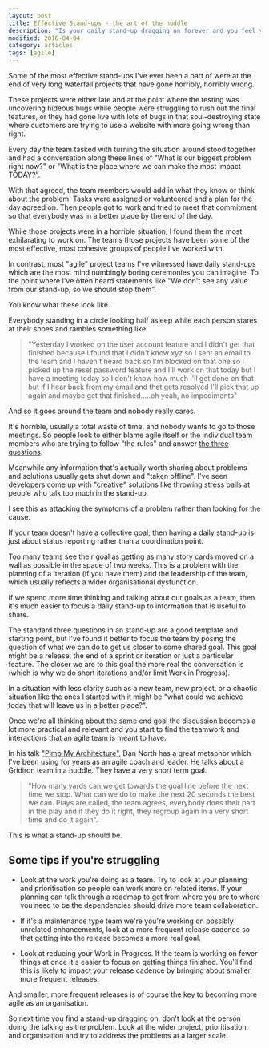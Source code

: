 ```yaml
---
layout: post
title: Effective Stand-ups - the art of the huddle
description: "Is your daily stand-up dragging on forever and you feel you want to abandon them alltogether? Usually you can improve them by narrowing your focus and working closer together on team goals. Let's look at how we can improve team communication with better release planning."
modified: 2016-04-04
category: articles
tags: [agile]
---
```


Some of the most effective stand-ups I've ever been a part of were at the end of very long waterfall projects that have gone horribly, horribly wrong.

These projects were either late and at the point where the testing was uncovering hideous bugs while people were struggling to rush out the final features, or they had gone live with lots of bugs in that soul-destroying state where customers are trying to use a website with more going wrong than right.

Every day the team tasked with turning the situation around stood together and had a conversation along these lines of "What is our biggest problem right now?" or "What is the place where we can make the most impact TODAY?". 

With that agreed, the team members would add in what they know or think about the problem. Tasks were assigned or volunteered and a plan for the day agreed on. Then people got to work and tried to meet that commitment so that everybody was in a better place by the end of the day.

While those projects were in a horrible situation, I found them the most exhilarating to work on. The teams those projects have been some of the most effective, most cohesive groups of people I've worked with.

In contrast, most "agile" project teams I've witnessed have daily stand-ups which are the most mind numbingly boring ceremonies you can imagine. To the point where I've often heard statements like "We don't see any value from our stand-up, so we should stop them".

You know what these look like. 

Everybody standing in a circle looking half asleep while each person stares at their shoes and rambles something like:

>"Yesterday I worked on the user account feature and I didn't get that finished because I found that I didn't know xyz so I sent an email to the team and I haven't heard back so I'm blocked on that one so I picked up the reset password feature and I'll work on that today but I have a meeting today so I don't know how much I'll get done on that but if I hear back from my email and that gets resolved I'll pick that up again and maybe get that finished.....oh yeah, no impediments"

And so it goes around the team and nobody really cares.

It's horrible, usually a total waste of time, and nobody wants to go to those meetings. So people look to either blame agile itself or the individual team members who are trying to follow "the rules" and answer [the three questions](https://www.mountaingoatsoftware.com/agile/scrum/daily-scrum).

Meanwhile any information that's actually worth sharing about problems and solutions usually gets shut down and "taken offline". I've seen developers come up with "creative" solutions like throwing stress balls at people who talk too much in the stand-up.

I see this as attacking the symptoms of a problem rather than looking for the cause.

If your team doesn't have a collective goal, then having a daily stand-up is just about status reporting rather than a coordination point.

Too many teams see their goal as getting as many story cards moved on a wall as possible in the space of two weeks. This is a problem with the planning of a iteration (if you have them) and the leadership of the team, which usually reflects a wider organisational dysfunction.

If we spend more time thinking and talking about our goals as a team, then it's much easier to focus a daily stand-up to information that is useful to share. 

The standard three questions in an stand-up are a good template and starting point, but I've found it better to focus the team by posing the question of what we can do to get us closer to some shared goal. This goal might be a release, the end of a sprint or iteration or just a particular feature. The closer we are to this goal the more real the conversation is (which is why we do short iterations and/or limit Work in Progress).

In a situation with less clarity such as a new team, new project, or a chaotic situation like the ones I started with it might be "what could we achieve today that will leave us in a better place?".

Once we're all thinking about the same end goal the discussion becomes a lot more practical and relevant and you start to find the teamwork and interactions that an agile team is meant to have.

In his talk ["Pimp My Architecture"](http://www.infoq.com/presentations/north-pimp-my-architecture), Dan North has a great metaphor which I've been using for years as an agile coach and leader. He talks about a Gridiron team in a huddle. They have a very short term goal. 

>"How many yards can we get towards the goal line before the next time we stop. What can we do to make the next 20 seconds the best we can. Plays are called, the team agrees, everybody does their part in the play and if they do it right, they regroup again in a very short time and do it again".

This is what a stand-up should be.

## Some tips if you're struggling ##

* Look at the work you're doing as a team. Try to look at your planning and prioritisation so people can work more on related items. If your planning can talk through a roadmap to get from where you are to where you need to be the dependencies should drive more team collaboration.

* If it's a maintenance type team we're you're working on possibly unrelated enhancements, look at a more frequent release cadence so that getting into the release becomes a more real goal.

* Look at reducing your Work in Progress. If the team is working on fewer things at once it's easier to focus on getting things finished. You'll find this is likely to impact your release cadence by bringing about smaller, more frequent releases.

And smaller, more frequent releases is of course the key to becoming more agile as an organisation.

So next time you find a stand-up dragging on, don't look at the person doing the talking as the problem. Look at the wider project, prioritisation, and organisation and try to address the problems at a larger scale.

